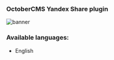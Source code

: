 ### OctoberCMS Yandex Share plugin

![banner](https://raw.githubusercontent.com/web2easy/OctoberCMS-Earth-NullSchool-Maps-Plugin/master/assets/images/banner.png)

### Available languages:

- English